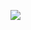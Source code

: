 [<img src="https://img.youtube.com/vi/blNNJWqqo4s/hqdefault.jpg"
/>](https://www.youtube.com/embed/blNNJWqqo4s)
